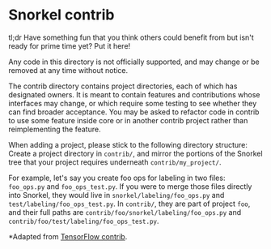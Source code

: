 # Snorkel contrib

tl;dr Have something fun that you think others could benefit from but isn't
ready for prime time yet? Put it here!

Any code in this directory is not officially supported, and may change or be
removed at any time without notice.

The contrib directory contains project directories, each of which has designated
owners. It is meant to contain features and contributions whose interfaces may 
change, or which require some testing to see whether they can find broader acceptance.
You may be asked to refactor code in contrib to use some feature inside core or
in another contrib project rather than reimplementing the feature.

When adding a project, please stick to the following directory structure:
Create a project directory in `contrib/`, and mirror the portions of the
Snorkel tree that your project requires underneath `contrib/my_project/`.

For example, let's say you create foo ops for labeling in two files:
`foo_ops.py` and `foo_ops_test.py`. If you were to merge those files
directly into Snorkel, they would live in `snorkel/labeling/foo_ops.py` and
`test/labeling/foo_ops_test.py`. In `contrib/`, they are part
of project `foo`, and their full paths are `contrib/foo/snorkel/labeling/foo_ops.py`
and `contrib/foo/test/labeling/foo_ops_test.py`.


*Adapted from [TensorFlow contrib](https://github.com/tensorflow/tensorflow/tree/master/tensorflow/contrib).
